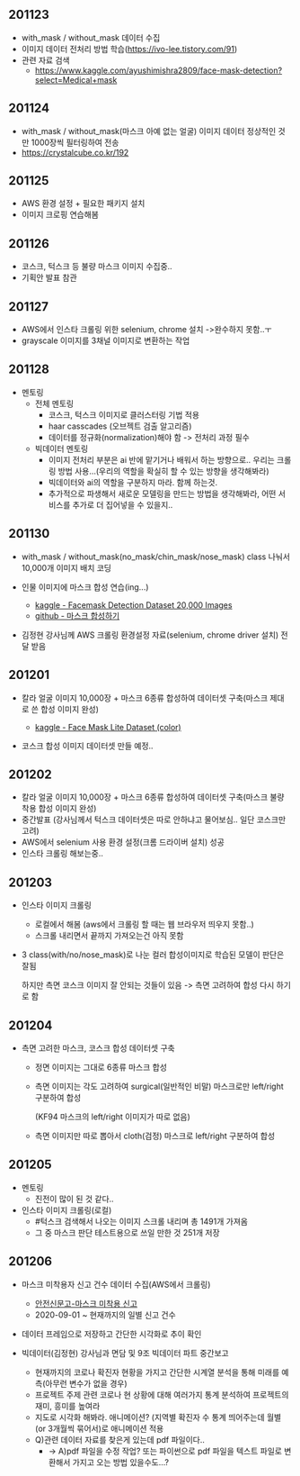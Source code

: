## 201123

- with_mask / without_mask 데이터 수집
- 이미지 데이터 전처리 방법 학습(https://ivo-lee.tistory.com/91)
- 관련 자료 검색
  - https://www.kaggle.com/ayushimishra2809/face-mask-detection?select=Medical+mask



## 201124

- with_mask / without_mask(마스크 아예 없는 얼굴) 이미지 데이터 정상적인 것만 1000장씩 필터링하여 전송
- https://crystalcube.co.kr/192



## 201125

- AWS 환경 설정 + 필요한 패키지 설치
- 이미지 크로핑 연습해봄



## 201126

- 코스크, 턱스크 등 불량 마스크 이미지 수집중..
- 기획안 발표 참관



## 201127

- AWS에서 인스타 크롤링 위한 selenium, chrome 설치 ->완수하지 못함..ㅜ
- grayscale 이미지를 3채널 이미지로 변환하는 작업



## 201128

- 멘토링
  - 전체 멘토링
    - 코스크, 턱스크 이미지로 클러스터링 기법 적용
    - haar casscades (오브젝트 검출 알고리즘)
    - 데이터를 정규화(normalization)해야 함 -> 전처리 과정 필수
  - 빅데이터 멘토링
    - 이미지 전처리 부분은 ai 반에 맡기거나 배워서 하는 방향으로.. 우리는 크롤링 방법 사용...(우리의 역할을 확실히 할 수 있는 방향을 생각해봐라)
    - 빅데이터와 ai의 역할을 구분하지 마라. 함께 하는것.
    - 추가적으로 파생해서 새로운 모델링을 만드는 방법을 생각해봐라, 어떤 서비스를 추가로 더 집어넣을 수 있을지..



## 201130

- with_mask / without_mask(no_mask/chin_mask/nose_mask) class 나눠서 10,000개 이미지 배치 코딩
- 인물 이미지에 마스크 합성 연습(ing...)
  - [kaggle - Facemask Detection Dataset 20,000 Images](https://www.kaggle.com/pranavsingaraju/facemask-detection-dataset-20000-images)
  - [github - 마스크 합성하기](https://github.com/aqeelanwar/MaskTheFace)

- 김정현 강사님께 AWS 크롤링 환경설정 자료(selenium, chrome driver 설치) 전달 받음



## 201201

- 칼라 얼굴 이미지 10,000장 + 마스크 6종류 합성하여 데이터셋 구축(마스크 제대로 쓴 합성 이미지 완성)
  - [kaggle - Face Mask Lite Dataset (color)](https://www.kaggle.com/prasoonkottarathil/face-mask-lite-dataset)

- 코스크 합성 이미지 데이터셋 만들 예정..



## 201202

- 칼라 얼굴 이미지 10,000장 + 마스크 6종류 합성하여 데이터셋 구축(마스크 불량착용 합성 이미지 완성)
- 중간발표 (강사님께서 턱스크 데이터셋은 따로 안하냐고 물어보심.. 일단 코스크만 고려)
- AWS에서 selenium 사용 환경 설정(크롬 드라이버 설치) 성공
- 인스타 크롤링 해보는중..



## 201203

- 인스타 이미지 크롤링

  - 로컬에서 해봄 (aws에서 크롤링 할 때는 웹 브라우저 띄우지 못함..)
  - 스크롤 내리면서 끝까지 가져오는건 아직 못함

- 3 class(with/no/nose_mask)로 나눈 컬러 합성이미지로 학습된 모델이 판단은 잘됨 

  하지만 측면 코스크 이미지 잘 안되는 것들이 있음 -> 측면 고려하여 합성 다시 하기로 함



## 201204

- 측면 고려한 마스크, 코스크  합성 데이터셋 구축

  - 정면 이미지는 그대로 6종류 마스크 합성

  - 측면 이미지는 각도 고려하여 surgical(일반적인 비말) 마스크로만 left/right 구분하여 합성

    (KF94 마스크의 left/right 이미지가 따로 없음)

  - 측면 이미지만 따로 뽑아서 cloth(검정) 마스크로 left/right 구분하여 합성



## 201205

- 멘토링
  - 진전이 많이 된 것 같다..
- 인스타 이미지 크롤링(로컬)
  - #턱스크 검색해서 나오는 이미지 스크롤 내리며 총 1491개 가져옴
  - 그 중 마스크 판단 테스트용으로 쓰일 만한 것 251개 저장



## 201206

- 마스크 미착용자 신고 건수 데이터 수집(AWS에서 크롤링)
  - [안전신문고-마스크 미착용 신고](https://www.safetyreport.go.kr/#introduction/safeSingoStatistics)
  - 2020-09-01 ~ 현재까지의 일별 신고 건수

- 데이터 프레임으로 저장하고 간단한 시각화로 추이 확인
- 빅데이터(김정현) 강사님과 면담 및 9조 빅데이터 파트 중간보고
  - 현재까지의 코로나 확진자 현황을 가지고 간단한 시계열 분석을 통해 미래를 예측(아무런 변수가 없을 경우)
  - 프로젝트 주제 관련 코로나 현 상황에 대해 여러가지 통계 분석하여 프로젝트의 재미, 흥미를 높여라
  - 지도로 시각화 해봐라. 애니메이션? (지역별 확진자 수 통계 띄어주는데 월별(or 3개월씩 묶어서)로 애니메이션 적용
  - Q)관련 데이터 자료를 찾은게 있는데 pdf 파일이다.. 
    - -> A)pdf 파일을 수정 작업? 또는 파이썬으로 pdf 파일을 텍스트 파일로 변환해서 가지고 오는 방법 있을수도...?